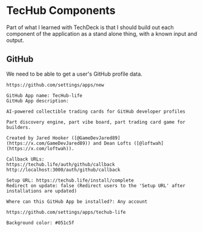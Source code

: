 # TecHub Components

Part of what I learned with TechDeck is that I should build out each component of the application as
a stand alone thing, with a known input and output.

## GitHub

We need to be able to get a user's GitHub profile data.

```plaintext
https://github.com/settings/apps/new

GitHub App name: TecHub-life
GitHub App description:

AI-powered collectible trading cards for GitHub developer profiles

Part discovery engine, part vibe board, part trading card game for builders.

Created by Jared Hooker ([@GameDevJared89](https://x.com/GameDevJared89)) and Dean Lofts ([@loftwah](https://x.com/loftwah)).

Callback URLs:
https://techub.life/auth/github/callback
http://localhost:3000/auth/github/callback

Setup URL: https://techub.life/install/complete
Redirect on update: false (Redirect users to the 'Setup URL' after installations are updated)

Where can this GitHub App be installed?: Any account

https://github.com/settings/apps/techub-life

Background color: #051c5f
```
